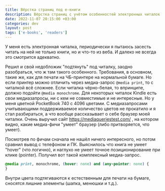 ```yaml
---
title: Вёрстка страниц под е-книги
description: Вёрстка страниц с учётом особенностей электронных читалок
date: 2022-11-07 20:15:00 +03:00
categories: dev
layout: post
tags: ['e-books', 'readers']
---
```


У меня есть электронная читалка, периодически я пытаюсь засесть читать на ней не только книги, но и что-то из веба. 
И далеко не всегда это смотрится адекватно.

Решил и свой недобложик "подтянуть" под читалку, заодно разобраться, что ж там такого особенного. Требования, в основном, такие же, как для печати на ЧБ-принтере на нормальной бумаге.
Но если принтер можно отличить через медиа-запрос `@media print`, то с читалкой всё сложнее. Если читалка чёрно-белая, то впринципе, должно подойти `@media monochrome`. Для некоторых читалок Kindle есть свои медиазапросы, ни с кем не совместимые и не интересные. Но у меня цветной PocketBook 740 с 4096 цветами. С медиазапросами учитывающими поддерживаемое количество цветов не прокатило и я стал разбираться, а что вообще рассказывает о себе браузер моей читалки. Очень выручил сайт https://mediaqueriestest.com/ , на котором видно, какие медиа-фичи "умеет" браузер (либо притворяется, что умеет).

Посмотрев по фичам сначала не нашёл ничего интересного, но потом сравнил вывод с телефоном и ПК. Выяснилось что книга не умеет "hover" (что логично), и наглухо не умеет точное позиционирование при клике (pointer). Получил вот такой комплексный медиа-запрос.

```css
@media print, monochrome, (hover: none) and (any-pointer: none) {
}
```

Внутри цвета подтягиваются к естественным для печати на бумаге, сносятся лишние элементы (шапка, менюшки и т.д.).

